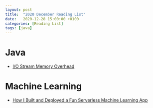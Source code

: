 ```yaml
---
layout: post
title:  "2020 December Reading List"
date:   2020-12-28 15:00:00 +0100
categories: [Reading List]
tags: [java]
---
```


# Java

- [I/O Stream Memory Overhead](https://www.javaspecialists.eu/archive/Issue285-I-O-Stream-Memory-Overhead.html)

# Machine Learning

- [How I Built and Deployed a Fun Serverless Machine Learning App](https://towardsdatascience.com/building-and-deploying-cartoonify-b4786b382d7e)
